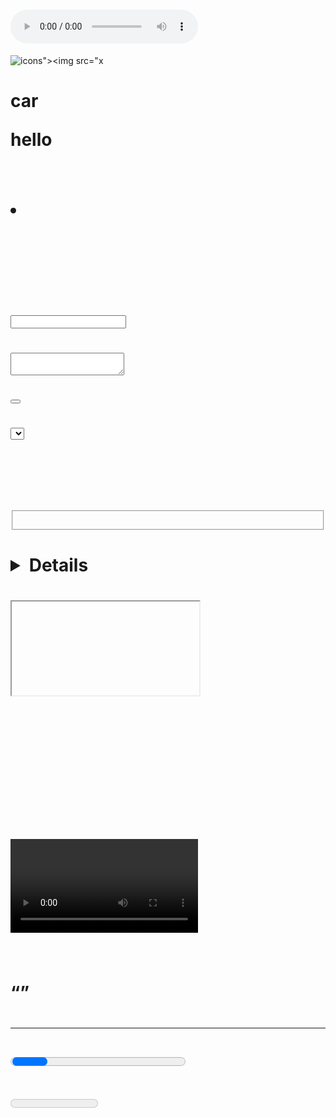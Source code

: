 
 

# <audio controls onwaiting=alert(1)><source src=x type='"><src=x>
![icons"><img src="x](javascript:alert())
# <p>car<p>hello</p></p>


# <html></html>
# <head></head>
# <body></body>
# <title></title>
# <meta></meta>
# <link></link>
# <script></script>
# <style></style>
# <div></div>
# <span></span>
# <p></p>
# <a></a>
# <img></img>
# <ul></ul>
# <ol></ol>
# <li></li>
# <table></table>
# <tr></tr>
# <td></td>
# <th></th>
# <thead></thead>
# <tbody></tbody>
# <tfoot></tfoot>
# <section></section>
# <article></article>
# <aside></aside>
# <header></header>
# <footer></footer>
# <nav></nav>
# <main></main>
# <form></form>
# <input></input>
# <textarea></textarea>
# <button></button>
# <select></select>
# <option></option>
# <label></label>
# <fieldset></fieldset>
# <legend></legend>
# <figure></figure>
# <figcaption></figcaption>
# <details></details>
# <summary></summary>
# <iframe></iframe>
# <canvas></canvas>
# <svg></svg>
# <video></video>
# <audio></audio>
# <source></source>
# <track></track>
# <blockquote></blockquote>
# <cite></cite>
# <code></code>
# <pre></pre>
# <q></q>
# <em></em>
# <strong></strong>
# <i></i>
# <b></b>
# <u></u>
# <small></small>
# <mark></mark>
# <del></del>
# <ins></ins>
# <sup></sup>
# <sub></sub>
# <hr></hr>
# <address></address>
# <time></time>
# <progress></progress>
# <meter></meter>
# <kbd></kbd>
# <samp></samp>











